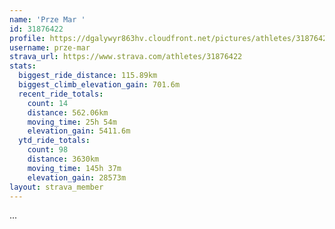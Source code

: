 ```yaml
---
name: 'Prze Mar '
id: 31876422
profile: https://dgalywyr863hv.cloudfront.net/pictures/athletes/31876422/22548952/2/large.jpg
username: prze-mar
strava_url: https://www.strava.com/athletes/31876422
stats:
  biggest_ride_distance: 115.89km
  biggest_climb_elevation_gain: 701.6m
  recent_ride_totals:
    count: 14
    distance: 562.06km
    moving_time: 25h 54m
    elevation_gain: 5411.6m
  ytd_ride_totals:
    count: 98
    distance: 3630km
    moving_time: 145h 37m
    elevation_gain: 28573m
layout: strava_member
--- 
```

...
